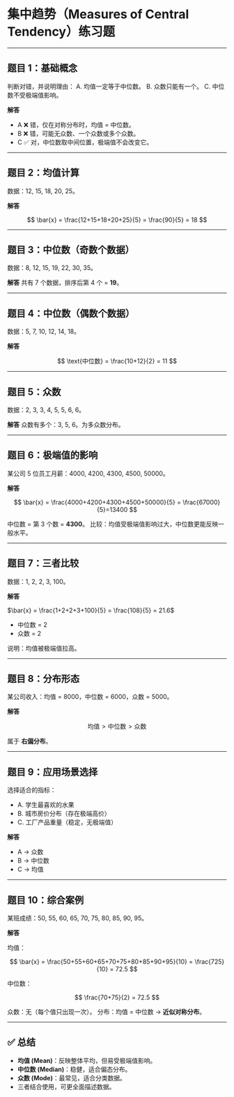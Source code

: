
# 集中趋势（Measures of Central Tendency）练习题

---

## 题目 1：基础概念

判断对错，并说明理由：
A. 均值一定等于中位数。
B. 众数只能有一个。
C. 中位数不受极端值影响。

**解答**

* A ❌ 错，仅在对称分布时，均值 = 中位数。
* B ❌ 错，可能无众数、一个众数或多个众数。
* C ✅ 对，中位数取中间位置，极端值不会改变它。

---

## 题目 2：均值计算

数据：12, 15, 18, 20, 25。

**解答**

$$
\bar{x} = \frac{12+15+18+20+25}{5} = \frac{90}{5} = 18
$$

---

## 题目 3：中位数（奇数个数据）

数据：8, 12, 15, 19, 22, 30, 35。

**解答**
共有 7 个数据，排序后第 4 个 = **19**。

---

## 题目 4：中位数（偶数个数据）

数据：5, 7, 10, 12, 14, 18。

**解答**

$$
\text{中位数} = \frac{10+12}{2} = 11
$$

---

## 题目 5：众数

数据：2, 3, 3, 4, 5, 5, 6, 6。

**解答**
众数有多个：3, 5, 6。为多众数分布。

---

## 题目 6：极端值的影响

某公司 5 位员工月薪：4000, 4200, 4300, 4500, 50000。

**解答**

$$
\bar{x} = \frac{4000+4200+4300+4500+50000}{5} = \frac{67000}{5}=13400
$$

中位数 = 第 3 个数 = **4300**。
比较：均值受极端值影响过大，中位数更能反映一般水平。

---

## 题目 7：三者比较

数据：1, 2, 2, 3, 100。

**解答**

$\bar{x} = \frac{1+2+2+3+100}{5} = \frac{108}{5} = 21.6$

* 中位数 = 2
* 众数 = 2

说明：均值被极端值拉高。

---

## 题目 8：分布形态

某公司收入：均值 = 8000，中位数 = 6000，众数 = 5000。

**解答**

$$
\text{均值} > \text{中位数} > \text{众数}
$$

属于 **右偏分布**。

---

## 题目 9：应用场景选择

选择适合的指标：

* A. 学生最喜欢的水果
* B. 城市房价分布（存在极端高价）
* C. 工厂产品重量（稳定，无极端值）

**解答**

* A → 众数
* B → 中位数
* C → 均值

---

## 题目 10：综合案例

某班成绩：50, 55, 60, 65, 70, 75, 80, 85, 90, 95。

**解答**

均值：

$$
\bar{x} = \frac{50+55+60+65+70+75+80+85+90+95}{10} = \frac{725}{10} = 72.5
$$

中位数：

$$
\frac{70+75}{2} = 72.5
$$

众数：无（每个值只出现一次）。
分布：均值 = 中位数 → **近似对称分布**。

---

## ✅ 总结

* **均值 (Mean)**：反映整体平均，但易受极端值影响。
* **中位数 (Median)**：稳健，适合偏态分布。
* **众数 (Mode)**：最常见，适合分类数据。
* 三者结合使用，可更全面描述数据。


